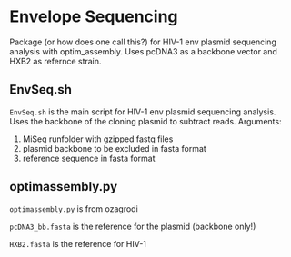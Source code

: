 # Envelope Sequencing
Package (or how does one call this?) for HIV-1 env plasmid sequencing analysis with optim_assembly. Uses pcDNA3 as a backbone vector and HXB2 as refernce strain. 

## EnvSeq.sh
`EnvSeq.sh` is the main script for HIV-1 env plasmid sequencing analysis. Uses the backbone of the cloning plasmid to subtract reads.
Arguments:
1. MiSeq runfolder with gzipped fastq files
2. plasmid backbone to be excluded in fasta format
3. reference sequence in fasta format

## optimassembly.py
`optimassembly.py` is from ozagrodi

`pcDNA3_bb.fasta` is the reference for the plasmid (backbone only!)

`HXB2.fasta` is the reference for HIV-1
